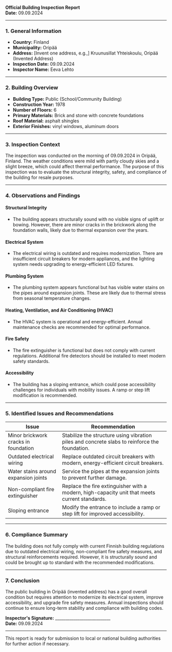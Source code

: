 

**Official Building Inspection Report**  
**Date:** 09.09.2024  

---

### **1. General Information**  
- **Country:** Finland  
- **Municipality:** Oripää  
- **Address:** [Invent one address, e.g.,] Kruunusillat Yhteiskoulu, Oripää (Invented Address)  
- **Inspection Date:** 09.09.2024  
- **Inspector Name:** Eeva Lehto  

---

### **2. Building Overview**  
- **Building Type:** Public (School/Community Building)  
- **Construction Year:** 1978  
- **Number of Floors:** 6  
- **Primary Materials:** Brick and stone with concrete foundations  
- **Roof Material:** asphalt shingles  
- **Exterior Finishes:** vinyl windows, aluminum doors  

---

### **3. Inspection Context**  
The inspection was conducted on the morning of 09.09.2024 in Oripää, Finland. The weather conditions were mild with partly cloudy skies and a slight breeze, which could affect thermal performance. The purpose of this inspection was to evaluate the structural integrity, safety, and compliance of the building for resale purposes.

---

### **4. Observations and Findings**  

#### **Structural Integrity**  
- The building appears structurally sound with no visible signs of uplift or bowing. However, there are minor cracks in the brickwork along the foundation walls, likely due to thermal expansion over the years.  

#### **Electrical System**  
- The electrical wiring is outdated and requires modernization. There are insufficient circuit breakers for modern appliances, and the lighting system needs upgrading to energy-efficient LED fixtures.  

#### **Plumbing System**  
- The plumbing system appears functional but has visible water stains on the pipes around expansion joints. These are likely due to thermal stress from seasonal temperature changes.  

#### **Heating, Ventilation, and Air Conditioning (HVAC)**  
- The HVAC system is operational and energy-efficient. Annual maintenance checks are recommended for optimal performance.  

#### **Fire Safety**  
- The fire extinguisher is functional but does not comply with current regulations. Additional fire detectors should be installed to meet modern safety standards.  

#### **Accessibility**  
- The building has a sloping entrance, which could pose accessibility challenges for individuals with mobility issues. A ramp or step lift modification is recommended.  

---

### **5. Identified Issues and Recommendations**  

| **Issue**                          | **Recommendation**                                                                 |
|------------------------------------|-----------------------------------------------------------------------------------|
| Minor brickwork cracks in foundation  | Stabilize the structure using vibration piles and concrete slabs to reinforce the foundation. |
| Outdated electrical wiring            | Replace outdated circuit breakers with modern, energy-efficient circuit breakers.     |
| Water stains around expansion joints  | Service the pipes at the expansion joints to prevent further damage.               |
| Non-compliant fire extinguisher       | Replace the fire extinguisher with a modern, high-capacity unit that meets current standards. |
| Sloping entrance                      | Modify the entrance to include a ramp or step lift for improved accessibility.      |

---

### **6. Compliance Summary**  
The building does not fully comply with current Finnish building regulations due to outdated electrical wiring, non-compliant fire safety measures, and structural reinforcements required. However, it is structurally sound and could be brought up to standard with the recommended modifications.

---

### **7. Conclusion**  
The public building in Oripää (invented address) has a good overall condition but requires attention to modernize its electrical system, improve accessibility, and upgrade fire safety measures. Annual inspections should continue to ensure long-term stability and compliance with building codes.  

**Inspector's Signature:** ___________________________  
**Date:** 09.09.2024  

--- 

This report is ready for submission to local or national building authorities for further action if necessary.